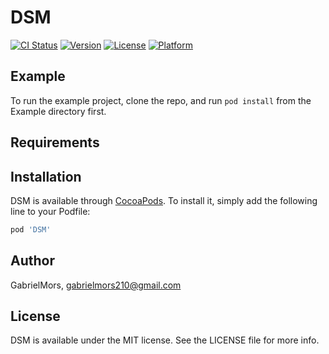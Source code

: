 # DSM

[![CI Status](https://img.shields.io/travis/GabrielMors/DSM.svg?style=flat)](https://travis-ci.org/GabrielMors/DSM)
[![Version](https://img.shields.io/cocoapods/v/DSM.svg?style=flat)](https://cocoapods.org/pods/DSM)
[![License](https://img.shields.io/cocoapods/l/DSM.svg?style=flat)](https://cocoapods.org/pods/DSM)
[![Platform](https://img.shields.io/cocoapods/p/DSM.svg?style=flat)](https://cocoapods.org/pods/DSM)

## Example

To run the example project, clone the repo, and run `pod install` from the Example directory first.

## Requirements

## Installation

DSM is available through [CocoaPods](https://cocoapods.org). To install
it, simply add the following line to your Podfile:

```ruby
pod 'DSM'
```

## Author

GabrielMors, gabrielmors210@gmail.com

## License

DSM is available under the MIT license. See the LICENSE file for more info.
